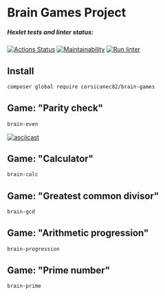 # Brain Games Project

##### Hexlet tests and linter status:
[![Actions Status](https://github.com/toridnc/php-project-lvl1/workflows/hexlet-check/badge.svg)](https://github.com/toridnc/php-project-lvl1/actions) [![Maintainability](https://api.codeclimate.com/v1/badges/a99a88d28ad37a79dbf6/maintainability)](https://codeclimate.com/github/codeclimate/codeclimate/maintainability) [![Run linter](https://github.com/toridnc/php-project-lvl1/actions/workflows/run-linter.yml/badge.svg)](https://github.com/toridnc/php-project-lvl1/actions)

## Install
```sh
composer global require corsicanec82/brain-games
```

## Game: "Parity check"
```sh
brain-even
```

[![asciicast](https://asciinema.org/a/463542.svg)](https://asciinema.org/a/463542)

## Game: "Calculator"
```sh
brain-calc
```

## Game: "Greatest common divisor"
```sh
brain-gcd
```

## Game: "Arithmetic progression"
```sh
brain-progression
```

## Game: "Prime number"
```sh
brain-prime
```